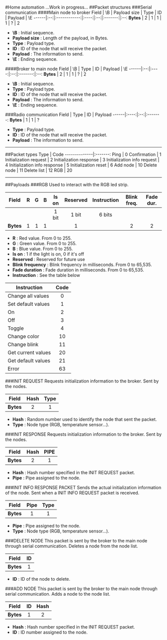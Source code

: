 #Home automation
...Work in progress...
##Packet structures
###Serial communication
####Main node to broker
Field | \B | Payload size | Type | ID | Payload | \E
------|:--:|:------------:|:----:|:--:|:-------:|:--:
**Bytes** | 2 | 1 | 1 | 1 | ? | 2

 + **\B** : Initial sequence.
 + **Payload size** : Length of the payload, in Bytes.
 + **Type** : Payload type.
 + **ID** : ID of the node that will receive the packet.
 + **Payload** : The information to send.
 + **\E** : Ending sequence.

####Broker to main node
Field | \B | Type | ID | Payload | \E
------|:--:|:----:|:--:|:-------:|:--:
**Bytes** | 2 | 1 | 1 | ? | 2

 + **\B** : Initial sequence.
 + **Type** : Payload type.
 + **ID** : ID of the node that will receive the packet.
 + **Payload** : The information to send.
 + **\E** : Ending sequence.

###Radio communication
Field | Type | ID | Payload
------|:----:|:--:|:-------:
**Bytes** | 1 | 1 | ? 

 + **Type** : Payload type.
 + **ID** : ID of the node that will receive the packet.
 + **Payload** : The information to send.

---

##Packet types
Type          |   Code
--------------|:-------:
Ping          |  0
Confirmation  |  1
Initialization request    |  2
Initialization response    |  3
Initialization info request    |  4
Initialization info response    |  5
Initialization reset    |  6
Add node | 10
Delete node | 11
Delete list | 12
RGB          |  20


---

##Payloads
###RGB
Used to interact with the RGB led strip.

Field     | R | G | B | Is on | Reserved | Instruction | Blink freq. | Fade dur.
----------|:-:|:-:|:-:|:-----:|:--------:|:-----------:|:-----------:|:--------:
          |   |   |   | 1 bit |  1 bit   |   6 bits    |             | 
**Bytes** | 1 | 1 | 1 |       |     1    |             |      2      |     2

 + **R** : Red value. From 0 to 255.
 + **G** : Green value. From 0 to 255.
 + **B** : Blue value. From 0 to 255.
 + **Is on** : 1 if the light is on, 0 if it's off
 + **Reserved** : Reserved for future use
 + **Blink frequency** : Blink frequency in milliseconds. From 0 to 65,535.
 + **Fade duration** : Fade duration in milliseconds. From 0 to 65,535.
 + **Instruction** : See the table below

Instruction        | Code
-------------------|:------:
Change all values  | 0
Set default values | 1
On                 | 2
Off                | 3
Toggle             | 4
Change color       | 10
Change blink       | 11
Get current values | 20
Get default values | 21
Error              | 63

###INIT REQUEST
Requests initialization information to the broker. Sent by the nodes.

Field | Hash | Type
------|:----:|:----:
**Bytes** | 2 | 1  

+ **Hash** : Random number used to identify the node that sent the packet.
+ **Type** : Node type (RGB, temperature sensor...).

###INIT RESPONSE
Requests initialization information to the broker. Sent by the nodes.

Field | Hash | PIPE
------|:----:|:----:
**Bytes** | 2 | 1  

+ **Hash** : Hash number specified in the INIT REQUEST packet. 
+ **Pipe** : Pipe assigned to the node.

###INIT INFO RESPONSE PACKET
Sends the actual initialization information of the node. Sent when a INIT INFO REQUEST packet is received.

Field | Pipe | Type
------|:----:|:----:
**Bytes** | 1 | 1  

+ **Pipe** : Pipe assigned to the node.
+ **Type** : Node type (RGB, temperature sensor...).

###DELETE NODE
This packet is sent by the broker to the main node through serial communication.  Deletes a node from the node list.

Field | ID
------|:--:
**Bytes** | 1   

+ **ID** : ID of the node to delete.

###ADD NODE
This packet is sent by the broker to the main node through serial communication.  Adds a node to the node list.

Field | ID | Hash
------|:----:|:----:
**Bytes** | 1 | 2  

+ **Hash** : Hash number specified in the INIT REQUEST packet. 
+ **ID** : ID number assigned to the node.

